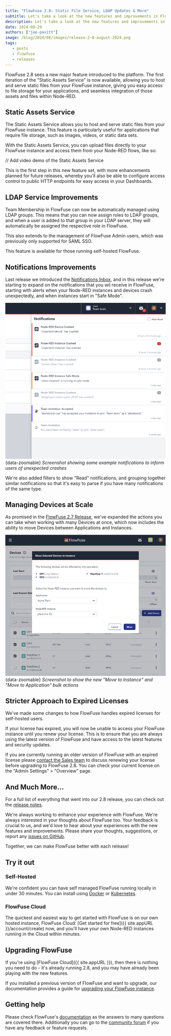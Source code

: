 ```yaml
---
title: "FlowFuse 2.8: Static File Service, LDAP Updates & More"
subtitle: Let's take a look at the new features and improvements in FlowFuse 2.8
description: Let's take a look at the new features and improvements in FlowFuse 2.8
date: 2024-08-29
authors: ["joe-pavitt"]
image: /blog/2024/08/images/release-2-8-august-2024.png
tags:
   - posts
   - flowfuse
   - releases
---
```


FlowFuse 2.8 sees a new major feature introduced to the platform. The first iteration of the "Static Assets Service" is now available, allowing you to host and serve static files from your FlowFuse instance, giving you easy access to file storage for your applications, and seamless integration of those assets and files within Node-RED.

<!--more-->

## Static Assets Service

The Static Assets Service allows you to host and serve static files from your FlowFuse instance. This feature is particularly useful for applications that require file storage, such as images, videos, or static data sets. 

With the Static Assets Service, you can upload files directly to your FlowFuse instance and access them from your Node-RED flows, like so:

// Add video demo of the Static Assets Service

This is the first step in this new feature set, with more enhancements planned for future releases, whereby you'll also be able to configure access control to public HTTP endpoints for easy access in your Dashboards.

## LDAP Service Improvements

Team Membership in FlowFuse can now be automatically managed using LDAP groups. This means that you can now assign roles to LDAP groups, and when a user is added to that group in your LDAP server, they will automatically be assigned the respective role in FlowFuse.

This also extends to the management of FlowFuse Admin users, which was previously only supported for SAML SSO.

This feature is available for those running self-hosted FlowFuse.

## Notifications Improvements

Last release we introduced the [Notifications Inbox](/blog/2024/08/flowfuse-2-7-release#notifications-inbox), and in this release we're starting to expand on the notifications that you wil receive in FlowFuse, starting with alerts when your Node-RED instances and devices crash unexpectedly, and when instances start in "Safe Mode".

![Screenshot showing some example notifications to inform users of unexpected crashes](./images/2-8-release-notifications.png){data-zoomable}
_Screenshot showing some example notifications to inform users of unexpected crashes_

We're also added filters to show "Read" notifications, and grouping together similar notifications so that it's easy to parse if you have many notifications of the same type.

## Managing Devices at Scale

As promised in the [FlowFuse 2.7 Release](/blog/2024/08/flowfuse-2-7-release#bulk-device-actions), we've expanded the actions you can take when working with many Devices at once, which now includes the ability to move Devices between Applications and Instances.

![Screenshot to show the new "Move to Instance" and "Move to Application" bulk actions](./images/2-8-release-bulk-move.png){data-zoomable}
_Screenshot to show the new "Move to Instance" and "Move to Application" bulk actions_

## Stricter Approach to Expired Licenses

We've made some changes to how FlowFuse handles expired licenses for self-hosted users.

If your license has expired, you will now be unable to access your FlowFuse instance until you renew your license. This is to ensure that you are always using the latest version of FlowFuse and have access to the latest features and security updates.

If you are currently running an older version of FlowFuse with an expired license please [contact the Sales team](/contact-us/) to discuss renewing your license before upgrading to FlowFuse 2.8. You can check your current license on the "Admin Settings" > "Overview" page.

## And Much More...

For a full list of everything that went into our 2.8 release, you can check out the [release notes](https://github.com/FlowFuse/flowfuse/releases/tag/v2.8.0).

We're always working to enhance your experience with FlowFuse. We're always interested in your thoughts about FlowFuse too. Your feedback is crucial to us, and we'd love to hear about your experiences with the new features and improvements. Please share your thoughts, suggestions, or report any [issues on GitHub](https://github.com/FlowFuse/flowfuse/issues/new/choose). 

Together, we can make FlowFuse better with each release!

## Try it out

### Self-Hosted

We're confident you can have self managed FlowFuse running locally in under 30 minutes. You can install using [Docker](/docs/install/docker/) or [Kubernetes](/docs/install/kubernetes/).

### FlowFuse Cloud

The quickest and easiest way to get started with FlowFuse is on our own hosted instance, FlowFuse Cloud: [Get started for free]({{ site.appURL }}/account/create) now, and you'll have your own Node-RED instances running in the Cloud within minutes.

## Upgrading FlowFuse

If you're using [FlowFuse Cloud]({{ site.appURL }}), then there is nothing you need to do - it's already running 2.8, and you may have already been playing with the new features.

If you installed a previous version of FlowFuse and want to upgrade, our documentation provides a
guide for [upgrading your FlowFuse instance](/docs/upgrade/).

## Getting help

Please check FlowFuse's [documentation](/docs/) as the answers to many questions are covered there. Additionally you can go to the [community forum](https://discourse.nodered.org/c/vendors/flowfuse/24) if you have
any feedback or feature requests.
